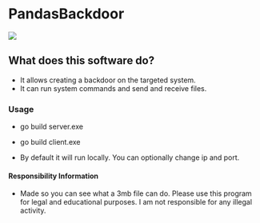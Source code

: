 # PandasBackdoor

![](https://user-images.githubusercontent.com/81800332/129984665-df524a25-faf2-42a1-8dfe-b946f8ed3173.jpg)

## What does this software do?

- It allows creating a backdoor on the targeted system.
- It can run system commands and send and receive files.

### Usage

- go build server.exe
- go build client.exe

- By default it will run locally. You can optionally change ip and port.

#### Responsibility Information

- Made so you can see what a 3mb file can do. Please use this program for legal and educational purposes. I am not responsible for any illegal activity.
